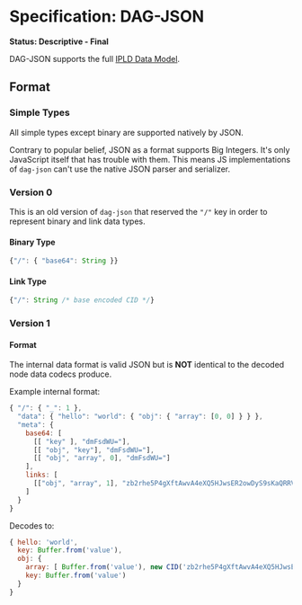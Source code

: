 # Specification: DAG-JSON

**Status: Descriptive - Final**

DAG-JSON supports the full [IPLD Data Model](../data-model-layer/data-model.md).

## Format

### Simple Types

All simple types except binary are supported natively by JSON.

Contrary to popular belief, JSON as a format supports Big Integers. It's only
JavaScript itself that has trouble with them. This means JS implementations
of `dag-json` can't use the native JSON parser and serializer.

### Version 0

This is an old version of `dag-json` that reserved the `"/"` key in order to
represent binary and link data types.

#### Binary Type

```javascript
{"/": { "base64": String }}
```

#### Link Type

```javascript
{"/": String /* base encoded CID */}
```

### Version 1

#### Format

The internal data format is valid JSON but is **NOT** identical to the decoded
node data codecs produce.

Example internal format:

```javascript
{ "/": { "_": 1 },
  "data": { "hello": "world": { "obj": { "array": [0, 0] } } },
  "meta": {
    base64: [
      [[ "key" ], "dmFsdWU="],
      [[ "obj", "key"], "dmFsdWU="],
      [[ "obj", "array", 0], "dmFsdWU="]
    ],
    links: [
      [["obj", "array", 1], "zb2rhe5P4gXftAwvA4eXQ5HJwsER2owDyS9sKaQRRVQPn93bA"]
    ]
  }
}
```

Decodes to:

```javascript
{ hello: 'world',
  key: Buffer.from('value'),
  obj: {
    array: [ Buffer.from('value'), new CID('zb2rhe5P4gXftAwvA4eXQ5HJwsER2owDyS9sKaQRRVQPn93bA')],
    key: Buffer.from('value')
  }
}
```
